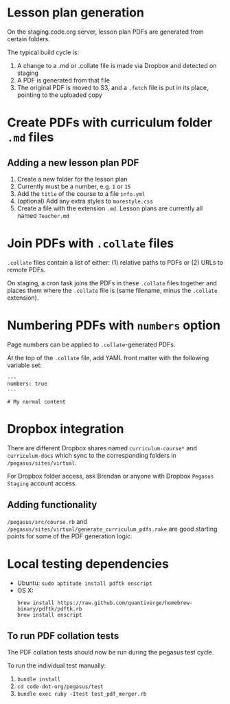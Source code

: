 # Lesson plan generation

On the staging.code.org server, lesson plan PDFs are generated from certain folders.

The typical build cycle is:

1. A change to a .md or .collate file is made via Dropbox and detected on staging
2. A PDF is generated from that file
3. The original PDF is moved to S3, and a `.fetch` file is put in its place, pointing to the uploaded copy

# Create PDFs with curriculum folder `.md` files

## Adding a new lesson plan PDF

1. Create a new folder for the lesson plan
  1. Currently must be a number, e.g. `1` or `15`
1. Add the `title` of the course to a file `info.yml`
1. (optional) Add any extra styles to `morestyle.css`
1. Create a file with the extension `.md`. Lesson plans are currently all named `Teacher.md`

# Join PDFs with `.collate` files

`.collate` files contain a list of either: (1) relative paths to PDFs or (2) URLs to remote PDFs.

On staging, a cron task joins the PDFs in these `.collate` files together and places them where the `.collate` file is (same filename, minus the `.collate` extension).

# Numbering PDFs with `numbers` option

Page numbers can be applied to `.collate`-generated PDFs.

At the top of the `.collate` file, add YAML front matter with the following variable set:

```
---
numbers: true
---

# My normal content

```

# Dropbox integration

There are different Dropbox shares named `curriculum-course*` and `curriculum-docs` which sync to the corresponding folders in `/pegasus/sites/virtual`.

For Dropbox folder access, ask Brendan or anyone with Dropbox `Pegasus Staging` account access.

## Adding functionality

`/pegasus/src/course.rb` and `/pegasus/sites/virtual/generate_curriculum_pdfs.rake` are good starting points for some of the PDF generation logic.

# Local testing dependencies

* Ubuntu: `sudo aptitude install pdftk enscript`
* OS X:
  ```
  brew install https://raw.github.com/quantiverge/homebrew-binary/pdftk/pdftk.rb
  brew install enscript
  ```

## To run PDF collation tests

The PDF collation tests should now be run during the pegasus test cycle.

To run the individual test manually:

1. `bundle install`
1. `cd code-dot-org/pegasus/test`
1. `bundle exec ruby -Itest test_pdf_merger.rb`
